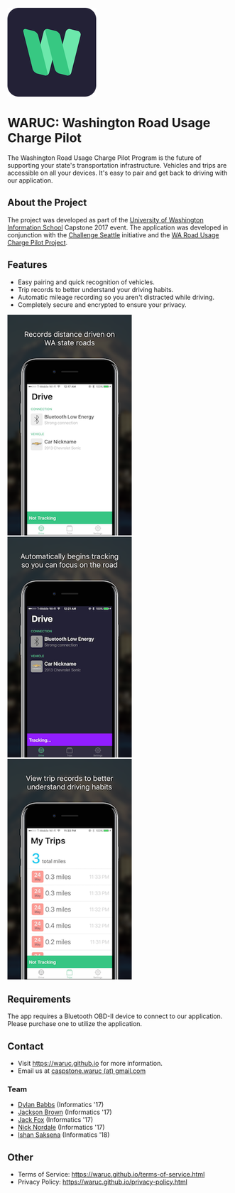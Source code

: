 ![icon](ios-app/screenshots/icon.png)

# WARUC: Washington Road Usage Charge Pilot
The Washington Road Usage Charge Pilot Program is the future of supporting your state's transportation infrastructure. Vehicles and trips are accessible on all your devices. It's easy to pair and get back to driving with our application.

## About the Project
The project was developed as part of the [University of Washington Information School](https://ischool.uw.edu) Capstone 2017 event. The application was developed in conjunction with the [Challenge Seattle](http://www.challengeseattle.com/) initiative and the [WA Road Usage Charge Pilot Project](https://waroadusagecharge.org/).

## Features
- Easy pairing and quick recognition of vehicles.
- Trip records to better understand your driving habits.
- Automatic mileage recording so you aren't distracted while driving.
- Completely secure and encrypted to ensure your privacy.

![shot1](ios-app/screenshots/shot1.png)
![shot1](ios-app/screenshots/shot2.png)
![shot1](ios-app/screenshots/shot3.png)


## Requirements
The app requires a Bluetooth OBD-II device to connect to our application. Please purchase one to utilize the application.

## Contact
- Visit https://waruc.github.io for more information.
- Email us at [caspstone.waruc (at) gmail.com](mailto:capstone.waruc@gmail.com)

### Team
- [Dylan Babbs](mailto:dbabbs@uw.edu) (Informatics '17)
- [Jackson Brown](mailto:jmaxfieldbrown@gmail.com) (Informatics '17)
- [Jack Fox](mailto:foxtjack@gmail.com) (Informatics '17)
- [Nick Nordale](mailto:nicknordale@gmail.com) (Informatics '17)
- [Ishan Saksena](mailto:ishansaksena@gmail.com) (Informatics '18)

## Other
- Terms of Service: https://waruc.github.io/terms-of-service.html
- Privacy Policy: https://waruc.github.io/privacy-policy.html
